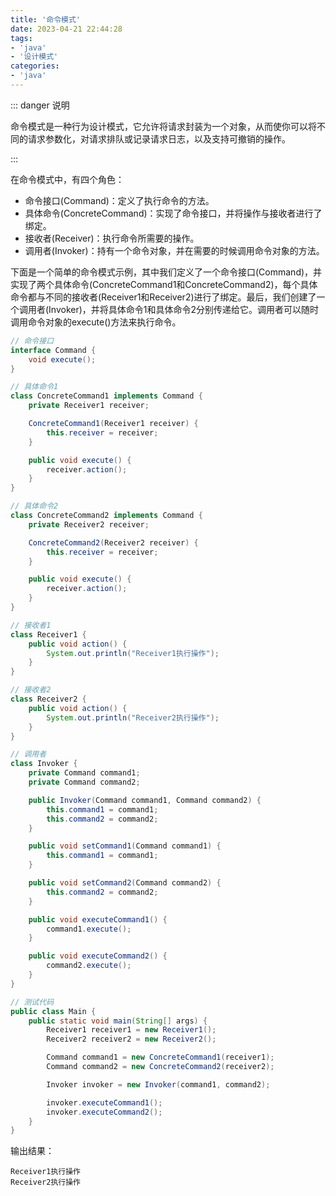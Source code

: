 ```yaml
---
title: '命令模式'
date: 2023-04-21 22:44:28
tags:
- 'java'
- '设计模式'
categories:
- 'java'
---
```


::: danger 说明

命令模式是一种行为设计模式，它允许将请求封装为一个对象，从而使你可以将不同的请求参数化，对请求排队或记录请求日志，以及支持可撤销的操作。

:::

<!-- more -->
在命令模式中，有四个角色：

- 命令接口(Command)：定义了执行命令的方法。
- 具体命令(ConcreteCommand)：实现了命令接口，并将操作与接收者进行了绑定。
- 接收者(Receiver)：执行命令所需要的操作。
- 调用者(Invoker)：持有一个命令对象，并在需要的时候调用命令对象的方法。

下面是一个简单的命令模式示例，其中我们定义了一个命令接口(Command)，并实现了两个具体命令(ConcreteCommand1和ConcreteCommand2)，每个具体命令都与不同的接收者(Receiver1和Receiver2)进行了绑定。最后，我们创建了一个调用者(Invoker)，并将具体命令1和具体命令2分别传递给它。调用者可以随时调用命令对象的execute()方法来执行命令。

```java
// 命令接口
interface Command {
    void execute();
}

// 具体命令1
class ConcreteCommand1 implements Command {
    private Receiver1 receiver;

    ConcreteCommand1(Receiver1 receiver) {
        this.receiver = receiver;
    }

    public void execute() {
        receiver.action();
    }
}

// 具体命令2
class ConcreteCommand2 implements Command {
    private Receiver2 receiver;

    ConcreteCommand2(Receiver2 receiver) {
        this.receiver = receiver;
    }

    public void execute() {
        receiver.action();
    }
}

// 接收者1
class Receiver1 {
    public void action() {
        System.out.println("Receiver1执行操作");
    }
}

// 接收者2
class Receiver2 {
    public void action() {
        System.out.println("Receiver2执行操作");
    }
}

// 调用者
class Invoker {
    private Command command1;
    private Command command2;

    public Invoker(Command command1, Command command2) {
        this.command1 = command1;
        this.command2 = command2;
    }

    public void setCommand1(Command command1) {
        this.command1 = command1;
    }

    public void setCommand2(Command command2) {
        this.command2 = command2;
    }

    public void executeCommand1() {
        command1.execute();
    }

    public void executeCommand2() {
        command2.execute();
    }
}

// 测试代码
public class Main {
    public static void main(String[] args) {
        Receiver1 receiver1 = new Receiver1();
        Receiver2 receiver2 = new Receiver2();

        Command command1 = new ConcreteCommand1(receiver1);
        Command command2 = new ConcreteCommand2(receiver2);

        Invoker invoker = new Invoker(command1, command2);

        invoker.executeCommand1();
        invoker.executeCommand2();
    }
}
```

输出结果：

```
Receiver1执行操作
Receiver2执行操作
```
